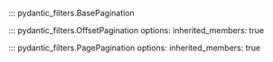 
::: pydantic_filters.BasePagination

::: pydantic_filters.OffsetPagination
    options:
        inherited_members: true

::: pydantic_filters.PagePagination
    options:
        inherited_members: true
